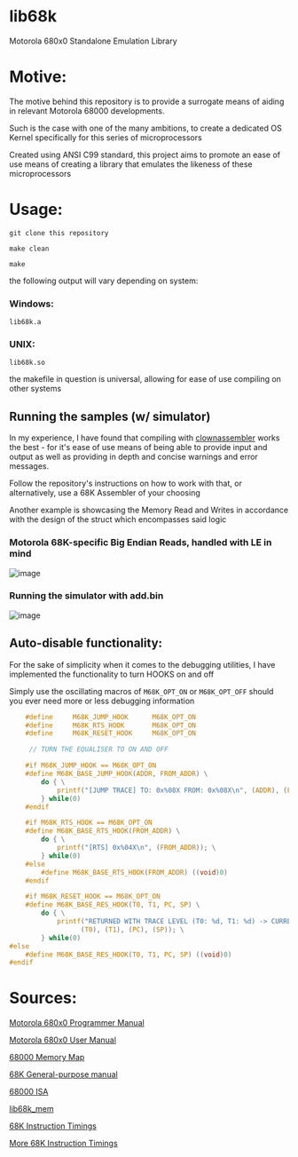 # lib68k
Motorola 680x0 Standalone Emulation Library

# Motive:

The motive behind this repository is to provide a surrogate means of aiding in relevant Motorola 68000 developments.

Such is the case with one of the many ambitions, to create a dedicated OS Kernel specifically for this series of microprocessors

Created using ANSI C99 standard, this project aims to promote an ease of use means of creating a library that emulates the likeness of these microprocessors

# Usage:

```
git clone this repository

make clean

make
```

the following output will vary depending on system:

### Windows:

```
lib68k.a
```

### UNIX:

```
lib68k.so
```

the makefile in question is universal, allowing for ease of use compiling on other systems

## Running the samples (w/ simulator)

In my experience, I have found that compiling with [clownassembler](https://github.com/Clownacy/clownassembler) works the best - for it's ease of use means of being able to provide input and output as well as providing in depth and concise warnings and error messages.

Follow the repository's instructions on how to work with that, or alternatively, use a 68K Assembler of your choosing

Another example is showcasing the Memory Read and Writes in accordance with the design of the struct which encompasses said logic

### Motorola 68K-specific Big Endian Reads, handled with LE in mind

![image](https://github.com/user-attachments/assets/2bb2ef5e-c1c6-46c1-9c2c-928b9809aa50)

### Running the simulator with add.bin

![image](https://github.com/user-attachments/assets/49218a67-8ded-4036-84bd-1c0194ed4d89)


## Auto-disable functionality:

For the sake of simplicity when it comes to the debugging utilities, I have implemented the functionality to turn HOOKS on and off

Simply use the oscillating macros of ``M68K_OPT_ON`` or ``M68K_OPT_OFF`` should you ever need more or less debugging information

```C
 	#define 	M68K_JUMP_HOOK 		M68K_OPT_ON
	#define		M68K_RTS_HOOK		M68K_OPT_ON
	#define		M68K_RESET_HOOK		M68K_OPT_ON

	 // TURN THE EQUALISER TO ON AND OFF

	#if M68K_JUMP_HOOK == M68K_OPT_ON
    #define M68K_BASE_JUMP_HOOK(ADDR, FROM_ADDR) \
        do { \
            printf("[JUMP TRACE] TO: 0x%08X FROM: 0x%08X\n", (ADDR), (FROM_ADDR)); \
        } while(0)
	#endif

	#if M68K_RTS_HOOK == M68K_OPT_ON
    #define M68K_BASE_RTS_HOOK(FROM_ADDR) \
        do { \
            printf("[RTS] 0x%04X\n", (FROM_ADDR)); \
        } while(0)
	#else
    	#define M68K_BASE_RTS_HOOK(FROM_ADDR) ((void)0)
	#endif

	#if M68K_RESET_HOOK == M68K_OPT_ON
    #define M68K_BASE_RES_HOOK(T0, T1, PC, SP) \
        do { \
            printf("RETURNED WITH TRACE LEVEL (T0: %d, T1: %d) -> CURRENT PC: %d -> CURRENT SP: 0x%04X\n", \
                  (T0), (T1), (PC), (SP)); \
        } while(0)
#else
    #define M68K_BASE_RES_HOOK(T0, T1, PC, SP) ((void)0)
#endif
```

 # Sources:

[Motorola 680x0 Programmer Manual](https://www.nxp.com/docs/en/reference-manual/M68000PRM.pdf)

[Motorola 680x0 User Manual](https://www.nxp.com/docs/en/reference-manual/MC68000UM.pdf)

[68000 Memory Map](https://www.mwftr.com/ucF08/LEC05-68K-1.pdf)

[68K General-purpose manual](https://www.cpcwiki.eu/imgs/7/7a/MC68000_User%27s_Manual.pdf)

[68000 ISA](http://wpage.unina.it/rcanonic/didattica/ce1/docs/68000.pdf)

[lib68k_mem](https://github.com/hazzaclark/lib68k_mem)

[68K Instruction Timings](https://wiki.neogeodev.org/index.php?title=68k_instructions_timings)

[More 68K Instruction Timings](https://oldwww.nvg.ntnu.no/amiga/MC680x0_Sections/mc68000timing.HTML)
